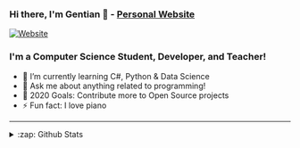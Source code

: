 ### Hi there, I'm Gentian 👋 - [Personal Website](http://gentiangashi.me/)

[![Website](https://img.shields.io/website?label=gentiangashi.me&style=for-the-badge&url=https%3A%2F%2Fgentiangashi.me)](http://gentiangashi.me/)
<!--**GentianGashi/GentianGashi** is a ✨ _special_ ✨ repository because its `README.md` (this file) appears on your GitHub profile.-->

### I'm a Computer Science Student, Developer, and Teacher!

- 🌱 I’m currently learning C#, Python & Data Science
- 💬 Ask me about anything related to programming!
- 🥅 2020 Goals: Contribute more to Open Source projects
- ⚡ Fun fact: I love piano

---

</details>

<details>
  <summary>:zap: Github Stats</summary>

  <img align="left" alt="GentianGashi's Github Stats" src="https://github-readme-stats.codestackr.vercel.app/api?username=GentianGashi&show_icons=true&hide_border=true" />

</details>
